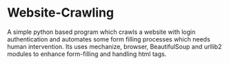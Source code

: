 # Website-Crawling
A simple python based program which crawls a website with login authentication and automates some form filling processes which needs human intervention. Its uses mechanize, browser, BeautifulSoup and urllib2 modules to enhance form-filling and handling html tags.
